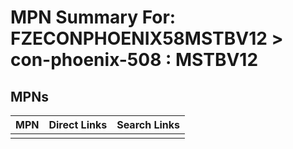 



# MPN Summary For: FZECONPHOENIX58MSTBV12 > con-phoenix-508 : MSTBV12

## MPNs
  

|MPN|Direct Links|Search Links|
| :--- | :--- | :--- |
||||

